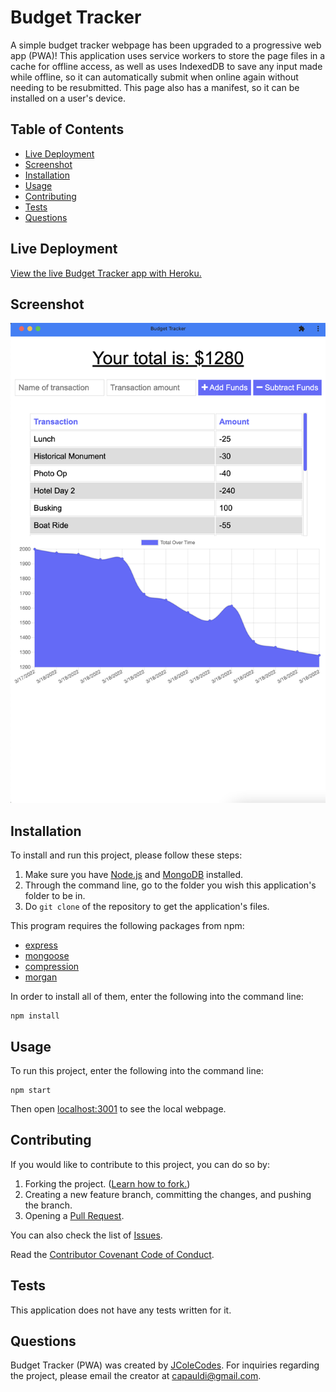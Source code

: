 # Budget Tracker

A simple budget tracker webpage has been upgraded to a progressive web app (PWA)! This application uses service workers to store the page files in a cache for offline access, as well as uses IndexedDB to save any input made while offline, so it can automatically submit when online again without needing to be resubmitted. This page also has a manifest, so it can be installed on a user's device.

## Table of Contents
* [Live Deployment](#live-deployment)
* [Screenshot](#screenshot)
* [Installation](#installation)
* [Usage](#usage)
* [Contributing](#contributing)
* [Tests](#tests)
* [Questions](#questions)

## Live Deployment
[View the live Budget Tracker app with Heroku.](https://budget-tracker-jcolecodes.herokuapp.com/index.html)

## Screenshot
![Screenshot of the tech blog](./screenshot.png)

## Installation
To install and run this project, please follow these steps: 
1. Make sure you have [Node.js](https://nodejs.org) and [MongoDB](https://www.mongodb.com/try/download) installed.
2. Through the command line, go to the folder you wish this application's folder to be in.
3. Do `git clone` of the repository to get the application's files.

This program requires the following packages from npm: 
* [express](https://www.npmjs.com/package/express)
* [mongoose](https://www.npmjs.com/package/mongoose)
* [compression](https://www.npmjs.com/package/compression)
* [morgan](https://www.npmjs.com/package/morgan)

In order to install all of them, enter the following into the command line:
```
npm install
```

## Usage
To run this project, enter the following into the command line:
```
npm start
```
Then open [localhost:3001](http://localhost:3001/) to see the local webpage.

## Contributing
If you would like to contribute to this project, you can do so by:
1. Forking the project. ([Learn how to fork.](https://docs.github.com/en/get-started/quickstart/fork-a-repo))
2. Creating a new feature branch, committing the changes, and pushing the branch.
3. Opening a [Pull Request](https://github.com/JColeCodes/cash-cache/pulls).

You can also check the list of [Issues](https://github.com/JColeCodes/cash-cache/issues).

Read the [Contributor Covenant Code of Conduct](https://www.contributor-covenant.org/version/2/1/code_of_conduct/).

## Tests
This application does not have any tests written for it.

## Questions
Budget Tracker (PWA) was created by [JColeCodes](https://github.com/JColeCodes). For inquiries regarding the project, please email the creator at [capauldi@gmail.com](mailto:capauldi@gmail.com).